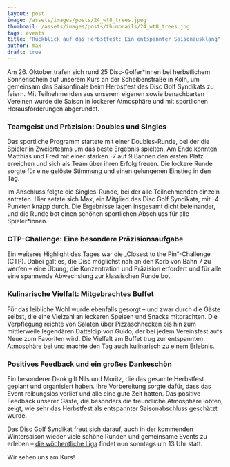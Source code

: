 ```yaml
---
layout: post
image: /assets/images/posts/24_wt8_trees.jpeg
thumbnail: /assets/images/posts/thumbnails/24_wt8_trees.jpg
tags: events
title: "Rückblick auf das Herbstfest: Ein entspannter Saisonausklang"
author: max
draft: true
---
```


Am 26. Oktober trafen sich rund 25 Disc-Golfer*innen bei herbstlichem Sonnenschein auf unserem Kurs an der Scheibenstraße in Köln, um gemeinsam das Saisonfinale beim Herbstfest des Disc Golf Syndikats zu feiern. Mit Teilnehmenden aus unserem eigenen sowie benachbarten Vereinen wurde die Saison in lockerer Atmosphäre und mit sportlichen Herausforderungen abgerundet.

### Teamgeist und Präzision: Doubles und Singles

Das sportliche Programm startete mit einer Doubles-Runde, bei der die Spieler in Zweierteams um das beste Ergebnis spielten. Am Ende konnten Matthias und Fred mit einer starken -7 auf 9 Bahnen den ersten Platz erreichen und sich als Team über ihren Erfolg freuen. Die lockere Runde sorgte für eine gelöste Stimmung und einen gelungenen Einstieg in den Tag.

Im Anschluss folgte die Singles-Runde, bei der alle Teilnehmenden einzeln antraten. Hier setzte sich Max, ein Mitglied des Disc Golf Syndikats, mit -4 Punkten knapp durch. Die Ergebnisse lagen insgesamt dicht beieinander, und die Runde bot einen schönen sportlichen Abschluss für alle Spieler*innen.

### CTP-Challenge: Eine besondere Präzisionsaufgabe

Ein weiteres Highlight des Tages war die „Closest to the Pin“-Challenge (CTP). Dabei galt es, die Disc möglichst nah an den Korb von Bahn 7 zu werfen – eine Übung, die Konzentration und Präzision erfordert und für alle eine spannende Abwechslung zur klassischen Runde bot.

### Kulinarische Vielfalt: Mitgebrachtes Buffet

Für das leibliche Wohl wurde ebenfalls gesorgt – und zwar durch die Gäste selbst, die eine Vielzahl an leckeren Speisen und Snacks mitbrachten. Die Verpflegung reichte von Salaten über Pizzaschnecken bis hin zum mittlerweile legendären Datteldip von Guido, der bei jedem Vereinsfest aufs Neue zum Favoriten wird. Die Vielfalt am Buffet trug zur entspannten Atmosphäre bei und machte den Tag auch kulinarisch zu einem Erlebnis.

### Positives Feedback und ein großes Dankeschön

Ein besonderer Dank gilt Nils und Moritz, die das gesamte Herbstfest geplant und organisiert haben. Ihre Vorbereitung sorgte dafür, dass das Event reibungslos verlief und alle eine gute Zeit hatten. Das positive Feedback unserer Gäste, die besonders die freundliche Atmosphäre lobten, zeigt, wie sehr das Herbstfest als entspannter Saisonabschluss geschätzt wurde.

Das Disc Golf Syndikat freut sich darauf, auch in der kommenden Wintersaison wieder viele schöne Runden und gemeinsame Events zu erleben – [die wöchentliche Liga](/events) findet nun sonntags um 13 Uhr statt.

Wir sehen uns am Kurs!
